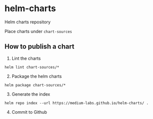 # helm-charts

Helm charts repository

Place charts under `chart-sources`

## How to publish a chart

1. Lint the charts

```shell
helm lint chart-sources/*
```

2. Package the helm charts

```shell
helm package chart-sources/*
```

3. Generate the index

```shell
helm repo index --url https://medium-labs.github.io/helm-charts/ .
```

4. Commit to Github

